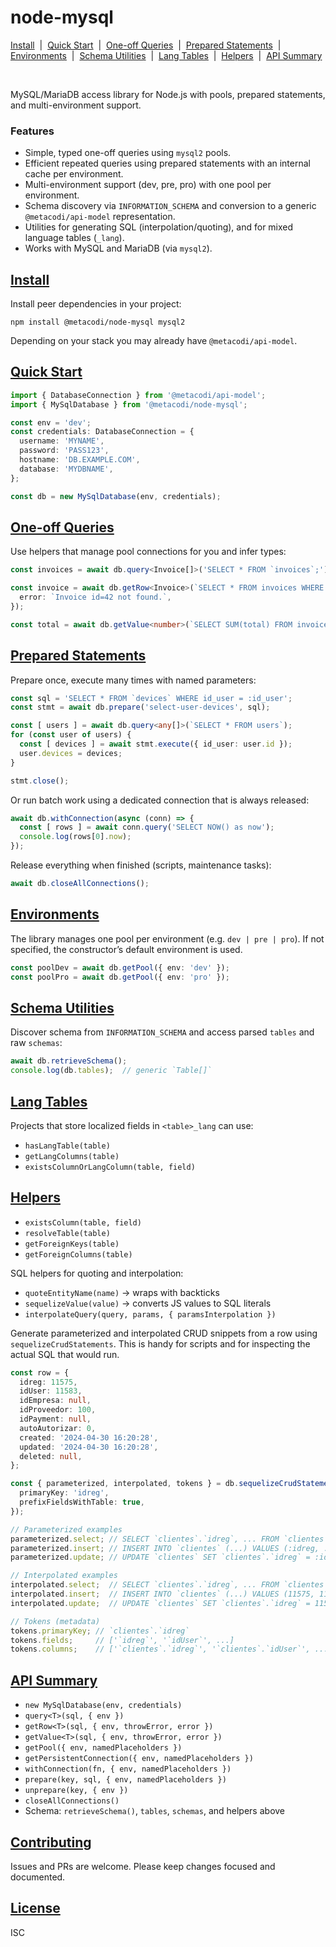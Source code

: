 # node-mysql

[Install](#install)
&nbsp;|&nbsp; [Quick Start](#quick-start)
&nbsp;|&nbsp; [One-off Queries](#one-off-queries)
&nbsp;|&nbsp; [Prepared Statements](#prepared-statements)
&nbsp;|&nbsp; [Environments](#environments)
&nbsp;|&nbsp; [Schema Utilities](#schema-utilities)
&nbsp;|&nbsp; [Lang Tables](#lang-tables)
&nbsp;|&nbsp; [Helpers](#helpers)
&nbsp;|&nbsp; [API Summary](#api-summary)

<br />

MySQL/MariaDB access library for Node.js with pools, prepared statements, and multi-environment support.


### Features

- Simple, typed one-off queries using `mysql2` pools.
- Efficient repeated queries using prepared statements with an internal cache per environment.
- Multi-environment support (dev, pre, pro) with one pool per environment.
- Schema discovery via `INFORMATION_SCHEMA` and conversion to a generic `@metacodi/api-model` representation.
- Utilities for generating SQL (interpolation/quoting), and for mixed language tables (`_lang`).
- Works with MySQL and MariaDB (via `mysql2`).

## [Install](#node-mysql)

Install peer dependencies in your project:

```
npm install @metacodi/node-mysql mysql2
```

Depending on your stack you may already have `@metacodi/api-model`.

## [Quick Start](#node-mysql)

```typescript
import { DatabaseConnection } from '@metacodi/api-model';
import { MySqlDatabase } from '@metacodi/node-mysql';

const env = 'dev';
const credentials: DatabaseConnection = {
  username: 'MYNAME',
  password: 'PASS123',
  hostname: 'DB.EXAMPLE.COM',
  database: 'MYDBNAME',
};

const db = new MySqlDatabase(env, credentials);
```

## [One-off Queries](#node-mysql)

Use helpers that manage pool connections for you and infer types:

```typescript
const invoices = await db.query<Invoice[]>('SELECT * FROM `invoices`;');

const invoice = await db.getRow<Invoice>(`SELECT * FROM invoices WHERE id = 42;`, {
  error: `Invoice id=42 not found.`,
});

const total = await db.getValue<number>(`SELECT SUM(total) FROM invoices WHERE date = '2025-06-01';`);
```

## [Prepared Statements](#node-mysql)

Prepare once, execute many times with named parameters:

```typescript
const sql = 'SELECT * FROM `devices` WHERE id_user = :id_user';
const stmt = await db.prepare('select-user-devices', sql);

const [ users ] = await db.query<any[]>(`SELECT * FROM users`);
for (const user of users) {
  const [ devices ] = await stmt.execute({ id_user: user.id });
  user.devices = devices;
}

stmt.close();
```

Or run batch work using a dedicated connection that is always released:

```typescript
await db.withConnection(async (conn) => {
  const [ rows ] = await conn.query('SELECT NOW() as now');
  console.log(rows[0].now);
});
```

Release everything when finished (scripts, maintenance tasks):

```typescript
await db.closeAllConnections();
```

## [Environments](#node-mysql)

The library manages one pool per environment (e.g. `dev | pre | pro`). If not specified, the constructor’s default environment is used.

```typescript
const poolDev = await db.getPool({ env: 'dev' });
const poolPro = await db.getPool({ env: 'pro' });
```

## [Schema Utilities](#node-mysql)

Discover schema from `INFORMATION_SCHEMA` and access parsed `tables` and raw `schemas`:

```typescript
await db.retrieveSchema();
console.log(db.tables);  // generic `Table[]`
```

## [Lang Tables](#node-mysql)

Projects that store localized fields in `<table>_lang` can use:

- `hasLangTable(table)`
- `getLangColumns(table)`
- `existsColumnOrLangColumn(table, field)`

## [Helpers](#node-mysql)

- `existsColumn(table, field)`
- `resolveTable(table)`
- `getForeignKeys(table)`
- `getForeignColumns(table)`

SQL helpers for quoting and interpolation:

- `quoteEntityName(name)` → wraps with backticks
- `sequelizeValue(value)` → converts JS values to SQL literals
- `interpolateQuery(query, params, { paramsInterpolation })`

Generate parameterized and interpolated CRUD snippets from a row using `sequelizeCrudStatements`. This is handy for scripts and for inspecting the actual SQL that would run.

```typescript
const row = {
  idreg: 11575,
  idUser: 11583,
  idEmpresa: null,
  idProveedor: 100,
  idPayment: null,
  autoAutorizar: 0,
  created: '2024-04-30 16:20:28',
  updated: '2024-04-30 16:20:28',
  deleted: null,
};

const { parameterized, interpolated, tokens } = db.sequelizeCrudStatements('clientes', row, {
  primaryKey: 'idreg',
  prefixFieldsWithTable: true,
});

// Parameterized examples
parameterized.select; // SELECT `clientes`.`idreg`, ... FROM `clientes`
parameterized.insert; // INSERT INTO `clientes` (...) VALUES (:idreg, :idUser, ...)
parameterized.update; // UPDATE `clientes` SET `clientes`.`idreg` = :idreg, ... WHERE `clientes`.`idreg` = 11575

// Interpolated examples
interpolated.select;  // SELECT `clientes`.`idreg`, ... FROM `clientes` WHERE `clientes`.`idreg` = 11575
interpolated.insert;  // INSERT INTO `clientes` (...) VALUES (11575, 11583, null, 100, ...)
interpolated.update;  // UPDATE `clientes` SET `clientes`.`idreg` = 11575, ... WHERE `clientes`.`idreg` = 11575

// Tokens (metadata)
tokens.primaryKey; // `clientes`.`idreg`
tokens.fields;     // ['`idreg`', '`idUser`', ...]
tokens.columns;    // ['`clientes`.`idreg`', '`clientes`.`idUser`', ...]
```

## [API Summary](#node-mysql)

- `new MySqlDatabase(env, credentials)`
- `query<T>(sql, { env })`
- `getRow<T>(sql, { env, throwError, error })`
- `getValue<T>(sql, { env, throwError, error })`
- `getPool({ env, namedPlaceholders })`
- `getPersistentConnection({ env, namedPlaceholders })`
- `withConnection(fn, { env, namedPlaceholders })`
- `prepare(key, sql, { env, namedPlaceholders })`
- `unprepare(key, { env })`
- `closeAllConnections()`
- Schema: `retrieveSchema()`, `tables`, `schemas`, and helpers above

## [Contributing](#node-mysql)

Issues and PRs are welcome. Please keep changes focused and documented.

## [License](#node-mysql)
ISC
